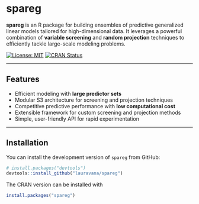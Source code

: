 # spareg

**spareg** is an R package for building ensembles of predictive generalized linear models tailored for high-dimensional data. It leverages a powerful combination of **variable screening** and **random projection** techniques to efficiently tackle large-scale modeling problems.

[![License: MIT](https://img.shields.io/badge/license-MIT-blue.svg)](LICENSE)
[![CRAN Status](https://www.r-pkg.org/badges/version/spareg)](https://CRAN.R-project.org/package=spareg)

---

## Features

- Efficient modeling with **large predictor sets**
- Modular S3 architecture for screening and projection techniques
- Competitive predictive performance with **low computational cost**
- Extensible framework for custom screening and projection methods
- Simple, user-friendly API for rapid experimentation

---

## Installation

You can install the development version of `spareg` from GitHub:

```r
# install.packages("devtools")
devtools::install_github("lauravana/spareg")
```

The CRAN version can be installed with 

```r
install.packages("spareg")
```
